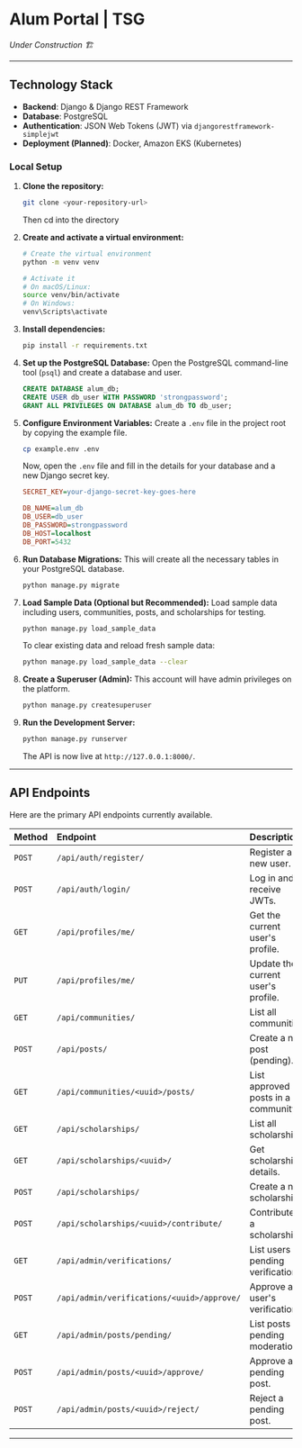 # Alum Portal | TSG

_*Under Construction 🏗️*_

---
## Technology Stack

* **Backend**: Django & Django REST Framework
* **Database**: PostgreSQL
* **Authentication**: JSON Web Tokens (JWT) via `djangorestframework-simplejwt`
* **Deployment (Planned)**: Docker, Amazon EKS (Kubernetes)

### Local Setup

1.  **Clone the repository:**
    ```bash
    git clone <your-repository-url>
    ```
    Then cd into the directory

2.  **Create and activate a virtual environment:**
    ```bash
    # Create the virtual environment
    python -m venv venv

    # Activate it
    # On macOS/Linux:
    source venv/bin/activate
    # On Windows:
    venv\Scripts\activate
    ```

3.  **Install dependencies:**
    ```bash
    pip install -r requirements.txt
    ```

4.  **Set up the PostgreSQL Database:**
    Open the PostgreSQL command-line tool (`psql`) and create a database and user.
    ```sql
    CREATE DATABASE alum_db;
    CREATE USER db_user WITH PASSWORD 'strongpassword';
    GRANT ALL PRIVILEGES ON DATABASE alum_db TO db_user;
    ```

5.  **Configure Environment Variables:**
    Create a `.env` file in the project root by copying the example file.
    ```bash
    cp example.env .env
    ```
    Now, open the `.env` file and fill in the details for your database and a new Django secret key.
    ```ini
    SECRET_KEY=your-django-secret-key-goes-here

    DB_NAME=alum_db
    DB_USER=db_user
    DB_PASSWORD=strongpassword
    DB_HOST=localhost
    DB_PORT=5432
    ```

6.  **Run Database Migrations:**
    This will create all the necessary tables in your PostgreSQL database.
    ```bash
    python manage.py migrate
    ```

7.  **Load Sample Data (Optional but Recommended):**
    Load sample data including users, communities, posts, and scholarships for testing.
    ```bash
    python manage.py load_sample_data
    ```
    
    To clear existing data and reload fresh sample data:
    ```bash
    python manage.py load_sample_data --clear
    ```

8.  **Create a Superuser (Admin):**
    This account will have admin privileges on the platform.
    ```bash
    python manage.py createsuperuser
    ```

9.  **Run the Development Server:**
    ```bash
    python manage.py runserver
    ```
    The API is now live at `http://127.0.0.1:8000/`.

---
## API Endpoints

Here are the primary API endpoints currently available.

| Method | Endpoint                                   | Description                        | Authorization      |
| :----- | :----------------------------------------- | :--------------------------------- | :----------------- |
| `POST` | `/api/auth/register/`                      | Register a new user.               | Public             |
| `POST` | `/api/auth/login/`                         | Log in and receive JWTs.           | Public             |
| `GET`  | `/api/profiles/me/`                        | Get the current user's profile.    | User (Authenticated) |
| `PUT`  | `/api/profiles/me/`                        | Update the current user's profile. | User (Authenticated) |
| `GET`  | `/api/communities/`                        | List all communities.              | User (Authenticated) |
| `POST` | `/api/posts/`                              | Create a new post (pending).       | User (Authenticated) |
| `GET`  | `/api/communities/<uuid>/posts/`           | List approved posts in a community.| User (Authenticated) |
| `GET`  | `/api/scholarships/`                       | List all scholarships.             | User (Authenticated) |
| `GET`  | `/api/scholarships/<uuid>/`                | Get scholarship details.           | User (Authenticated) |
| `POST` | `/api/scholarships/`                       | Create a new scholarship.          | User (Authenticated) |
| `POST` | `/api/scholarships/<uuid>/contribute/`     | Contribute to a scholarship.       | User (Authenticated) |
| `GET`  | `/api/admin/verifications/`                | List users pending verification.   | Admin              |
| `POST` | `/api/admin/verifications/<uuid>/approve/` | Approve a user's verification.     | Admin              |
| `GET`  | `/api/admin/posts/pending/`                | List posts pending moderation.     | Admin              |
| `POST` | `/api/admin/posts/<uuid>/approve/`         | Approve a pending post.            | Admin              |
| `POST` | `/api/admin/posts/<uuid>/reject/`          | Reject a pending post.             | Admin              |

---
